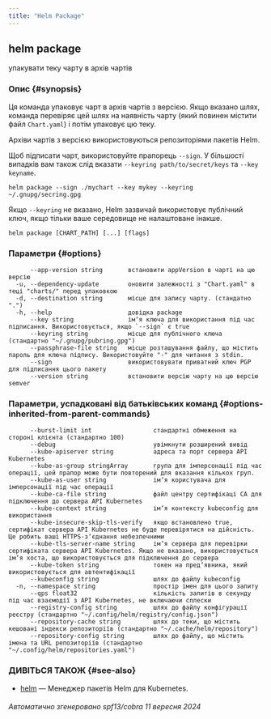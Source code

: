 ```yaml
---
title: "Helm Package"
---
```


## helm package

упакувати теку чарту в архів чартів

### Опис {#synopsis}

Ця команда упаковує чарт в архів чартів з версією. Якщо вказано шлях, команда перевіряє цей шлях на наявність чарту (який повинен містити файл `Chart.yaml`) і потім упаковує цю теку.

Архіви чартів з версією використовуються репозиторіями пакетів Helm.

Щоб підписати чарт, використовуйте прапорець `--sign`. У більшості випадків вам також слід вказати `--keyring path/to/secret/keys` та `--key keyname`.

```shell
helm package --sign ./mychart --key mykey --keyring ~/.gnupg/secring.gpg
```

Якщо `--keyring` не вказано, Helm зазвичай використовує публічний ключ, якщо тільки ваше середовище не налаштоване інакше.

```shell
helm package [CHART_PATH] [...] [flags]
```

### Параметри {#options}

```none
      --app-version string       встановити appVersion в чарті на цю версію
  -u, --dependency-update        оновити залежності з "Chart.yaml" в теці "charts/" перед упаковкою
  -d, --destination string       місце для запису чарту. (стандатно ".")
  -h, --help                     довідка package
      --key string               імʼя ключа для використання під час підписання. Використовується, якщо `--sign` є true
      --keyring string           місце для публічного ключа (стандартно "~/.gnupg/pubring.gpg")
      --passphrase-file string   місце розташування файлу, що містить пароль для ключа підпису. Використовуйте "-" для читання з stdin.
      --sign                     використовувати приватний ключ PGP для підписання цього пакету
      --version string           встановити версію чарту на цю версію semver
```

### Параметри, успадковані від батьківських команд {#options-inherited-from-parent-commands}

```none
      --burst-limit int                 стандартні обмеження на стороні клієнта (стандартно 100)
      --debug                           увімкнути розширений вивід
      --kube-apiserver string           адреса та порт сервера API Kubernetes
      --kube-as-group stringArray       група для імперсонації під час операції, цей прапор може бути повторений для вказання кількох груп.
      --kube-as-user string             імʼя користувача для імперсонації під час операції
      --kube-ca-file string             файл центру сертифікаці СА для підключення до сервера API Kubernetes
      --kube-context string             імʼя контексту kubeconfig для використання
      --kube-insecure-skip-tls-verify   якщо встановлено true, сертифікат сервера API Kubernetes не буде перевірятися на дійсність. Це робить ваші HTTPS-зʼєднання небезпечними
      --kube-tls-server-name string     імʼя сервера для перевірки сертифіката сервера API Kubernetes. Якщо не вказано, використовується імʼя хоста, що використовується для підключення до сервера
      --kube-token string               токен на предʼявника, який використовується для автентифікації
      --kubeconfig string               шлях до файлу kubeconfig
  -n, --namespace string                простір імен для цього запиту
      --qps float32                     кількість запитів в секунду під час взаємодії з API Kubernetes, не включаючи сплески
      --registry-config string          шлях до файлу конфігурації реєстру (стандартно "~/.config/helm/registry/config.json")
      --repository-cache string         шлях до теки, що містить кешовані індекси репозиторіїв (стандартно "~/.cache/helm/repository")
      --repository-config string        шлях до файлу, що містить імена та URL репозиторіїв (стандартно "~/.config/helm/repositories.yaml")
```

### ДИВІТЬСЯ ТАКОЖ {#see-also}

* [helm](helm.md) — Менеджер пакетів Helm для Kubernetes.

###### Автоматично згенеровано spf13/cobra 11 вересня 2024
